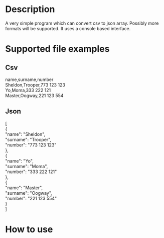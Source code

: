 Description
===========
A very simple program which can convert csv to json array.
Possibly more formats will be supported. It uses a console
based interface.

Supported file examples
=======================

Csv
---
name,surname,number       
Sheldon,Trooper,773 123 123     
Yo,Moma,333 222 121     
Master,Oogway,221 123 554

Json
----
[       
{       
"name": "Sheldon",      
"surname": "Trooper",       
"number": "773 123 123"     
},      
{       
"name": "Yo",      
"surname": "Moma",       
"number": "333 222 121"     
},      
{       
"name": "Master",      
"surname": "Oogway",       
"number": "221 123 554"     
}       
]

How to use
==========
